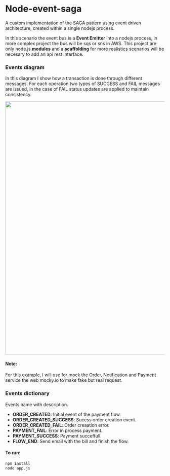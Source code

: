 # Node-event-saga
A custom implementation of the SAGA pattern using event driven architecture, created within a single nodejs process.

In this scenario the event bus is a **Event Emitter** into a nodejs process, in more complex project the bus will be sqs or sns in AWS.
This project are only node.js **modules** and a **scaffolding** for more realistics scenarios will be necesary to add an api rest interface.

### **Events diagram**
In this diagram I show how a transaction is done through different messages. For each operation two types of SUCCESS and FAIL messages are issued, in the case of FAIL status updates are applied to maintain consistency.

<img src="https://github.com/damiancipolat/Node-event-saga/blob/master/doc/Saga%20payment-Architecture.png?raw=true" width="800px"/>

#### Note:
For this example, I will use for mock the Order, Notification and Payment service the web mocky.io to make fake but real request.

### Events dictionary
Events name with description.

- **ORDER_CREATED**: Initial event of the payment flow.
- **ORDER_CREATED_SUCCESS**: Sucess order creation event.
- **ORDER_CREATED_FAIL**: Order creaation error.
- **PAYMENT_FAIL**: Error in process payment.
- **PAYMENT_SUCCESS**: Payment succeffull.
- **FLOW_END**: Send email with the bill and finish the flow.

#### To run:

```sh
npm install
node app.js
```
